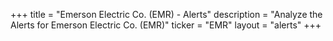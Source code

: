 +++
title = "Emerson Electric Co. (EMR) - Alerts"
description = "Analyze the Alerts for Emerson Electric Co. (EMR)"
ticker = "EMR"
layout = "alerts"
+++

